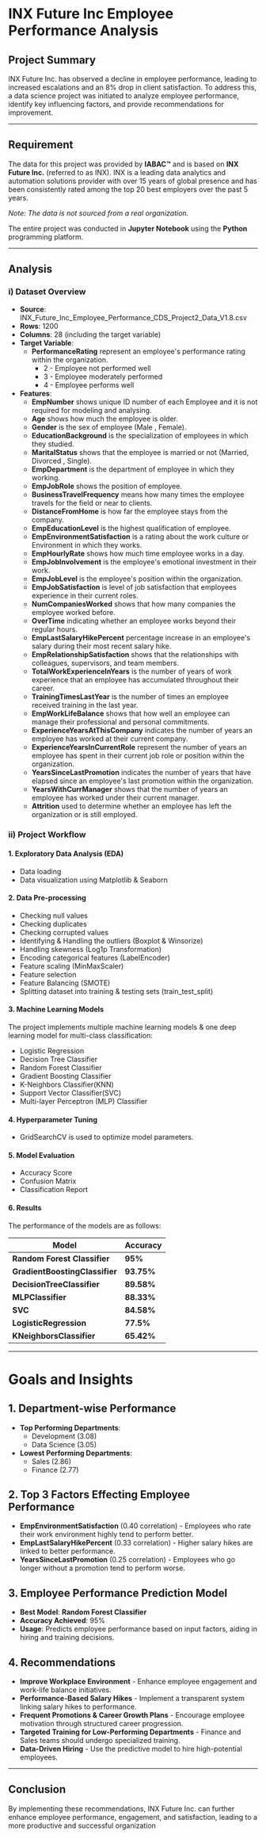 # INX Future Inc Employee Performance Analysis
## **Project Summary** 
INX Future Inc. has observed a decline in employee performance, leading to increased escalations and an 8% drop in client satisfaction. To address this, a data science project was initiated to analyze employee performance, identify key influencing factors, and provide recommendations for improvement.

---
## **Requirement**
The data for this project was provided by **IABAC™** and is based on **INX Future Inc.** (referred to as INX). INX is a leading data analytics and automation solutions provider with over 15 years of global presence and has been consistently rated among the top 20 best employers over the past 5 years.

*Note: The data is not sourced from a real organization.*  

The entire project was conducted in **Jupyter Notebook** using the **Python** programming platform.

---
## **Analysis**
### i) **Dataset Overview**
- **Source**: INX_Future_Inc_Employee_Performance_CDS_Project2_Data_V1.8.csv
- **Rows**: 1200
- **Columns**: 28 (including the target variable)
- **Target Variable**:
  - **PerformanceRating** represent an employee's performance rating within the organization.
    - 2 - Employee not performed well
    - 3 - Employee moderately performed 
    - 4 - Employee performs well
- **Features**:
  - **EmpNumber** shows unique ID number of each Employee and it is not required for modeling and analysing.
  - **Age** shows how much the employee is older.
  - **Gender** is the sex of employee (Male , Female).
  - **EducationBackground** is the specialization of employees in which they studied.
  - **MaritalStatus** shows that the employee is married or not (Married, Divorced , Single).
  - **EmpDepartment** is the department of employee in which they working.
  - **EmpJobRole** shows the position of employee.
  - **BusinessTravelFrequency** means how many times the employee travels for the field or near to clients.
  - **DistanceFromHome** is how far the employee stays from the company.
  - **EmpEducationLevel** is the highest qualification of employee.
  - **EmpEnvironmentSatisfaction** is a rating about the work culture or Environment in which they works.
  - **EmpHourlyRate** shows how much time employee works in a day.
  - **EmpJobInvolvement** is the  employee's emotional investment in their work.
  - **EmpJobLevel** is the employee's position within the organization.
  - **EmpJobSatisfaction** is level of job satisfaction that employees experience in their current roles.
  - **NumCompaniesWorked** shows that how many companies the employee worked before.
  - **OverTime** indicating whether an employee works beyond their regular hours.
  - **EmpLastSalaryHikePercent**  percentage increase in an employee's salary during their most recent salary hike.
  - **EmpRelationshipSatisfaction** shows that the relationships with colleagues, supervisors, and team members.
  - **TotalWorkExperienceInYears** is the number of years of work experience that an employee has accumulated throughout their career.
  - **TrainingTimesLastYear** is the number of times an employee received training in the last year.
  - **EmpWorkLifeBalance** shows that how well an employee can manage their professional and personal commitments.
  - **ExperienceYearsAtThisCompany** indicates the number of years an employee has worked at their current company.
  - **ExperienceYearsInCurrentRole** represent the number of years an employee has spent in their current job role or position within the organization.
  - **YearsSinceLastPromotion** indicates the number of years that have elapsed since an employee's last promotion within the organization.
  - **YearsWithCurrManager** shows that the number of years an employee has worked under their current manager.
  - **Attrition** used to determine whether an employee has left the organization or is still employed.
### ii) **Project Workflow**
#### 1. **Exploratory Data Analysis (EDA)**
- Data loading
- Data visualization using Matplotlib & Seaborn
#### 2. **Data Pre-processing**
- Checking null values
- Checking duplicates
- Checking corrupted values
- Identifying & Handling the outliers (Boxplot & Winsorize)
- Handling skewness (Log1p Transformation)
- Encoding categorical features (LabelEncoder)
- Feature scaling (MinMaxScaler)
- Feature selection
- Feature Balancing (SMOTE)
- Splitting dataset into training & testing sets (train_test_split)
  
#### 3. **Machine Learning Models**
The project implements multiple machine learning models & one deep learning model for multi-class classification:
- Logistic Regression
- Decision Tree Classifier
- Random Forest Classifier
- Gradient Boosting Classifier
- K-Neighbors Classifier(KNN)
- Support Vector Classifier(SVC)
- Multi-layer Perceptron (MLP) Classifier

#### 4. **Hyperparameter Tuning**
- GridSearchCV is used to optimize model parameters.

#### 5. **Model Evaluation**
- Accuracy Score
- Confusion Matrix
- Classification Report

#### 6. **Results**
The performance of the models are as follows:  

| **Model**                  | **Accuracy**  |
|----------------------------|---------------|
| **Random Forest Classifier** | **95%**    |
| **GradientBoostingClassifier** | **93.75%**   |
| **DecisionTreeClassifier** | **89.58%**   |
| **MLPClassifier** | **88.33%**   |
| **SVC** | **84.58%**   |
| **LogisticRegression** | **77.5%**   |
| **KNeighborsClassifier** | **65.42%**   |

---
# **Goals and Insights**
## 1. **Department-wise Performance**
- **Top Performing Departments**:
  - Development (3.08)
  - Data Science (3.05)
- **Lowest Performing Departments**:
  - Sales (2.86)
  - Finance (2.77)

## 2. **Top 3 Factors Effecting Employee Performance**
- **EmpEnvironmentSatisfaction** (0.40 correlation) - Employees who rate their work environment highly tend to perform better.
- **EmpLastSalaryHikePercent** (0.33 correlation) - Higher salary hikes are linked to better performance.
- **YearsSinceLastPromotion** (0.25 correlation) - Employees who go longer without a promotion tend to perform worse.

## 3. **Employee Performance Prediction Model**
- **Best Model**: **Random Forest Classifier**
- **Accuracy Achieved**: 95%
- **Usage**: Predicts employee performance based on input factors, aiding in hiring and training decisions.

## 4. **Recommendations**
- **Improve Workplace Environment** - Enhance employee engagement and work-life balance initiatives.
- **Performance-Based Salary Hikes** - Implement a transparent system linking salary hikes to performance.
- **Frequent Promotions & Career Growth Plans** - Encourage employee motivation through structured career progression.
- **Targeted Training for Low-Performing Departments** - Finance and Sales teams should undergo specialized training.
- **Data-Driven Hiring** - Use the predictive model to hire high-potential employees.

---
## **Conclusion**
By implementing these recommendations, INX Future Inc. can further enhance employee performance, engagement, and satisfaction, leading to a more productive and successful organization
